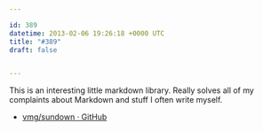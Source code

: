 ```yaml
---

id: 389
datetime: 2013-02-06 19:26:18 +0000 UTC
title: "#389"
draft: false


---
```


This is an interesting little markdown library. Really solves all of my complaints about Markdown and stuff I often write myself. 

 
 * [vmg/sundown · GitHub](https://github.com/vmg/sundown)


